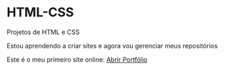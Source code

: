 # HTML-CSS
 Projetos de HTML e CSS

Estou aprendendo a criar sites e agora vou gerenciar meus repositórios

Este é o meu primeiro site online: <a href="https://jeansouza1994.github.io/HTML-CSS/Portf%C3%B3lio01/Home.html">Abrir Portfólio</a>